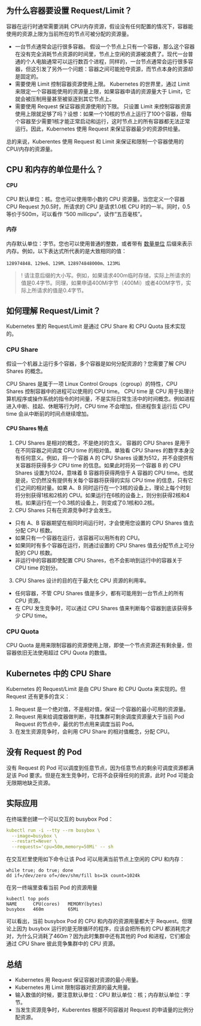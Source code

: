 
## 为什么容器要设置 Request/Limit？

容器在运行时通常需要消耗 CPU/内存资源，假设没有任何配置的情况下，容器能使用的资源上限为当前所在的节点可被分配的资源量。
- 一台节点通常会运行很多容器。
假设一个节点上只有一个容器，那么这个容器在没有完全消耗节点资源的时间里，节点上空闲的资源被浪费了。现代一台普通的个人电脑通常可以运行数百个进程，同样的，一台节点通常会运行很多容器，但这引发了另外一个问题：容器之间可能抢夺资源，而节点本身的资源却是固定的。
- 需要使用 Limit 控制容器资源使用上限。
 Kubernetes 的世界里，通过 Limit 来限定一个容器能使用的资源量上限，如果容器申请的资源量大于 Limit，它就会被压制用量甚至被驱逐到其它节点上。
- 需要使用 Request 保证容器资源使用的下限。
只设置 Limit 来控制容器资源使用上限就足够了吗？设想：如果一个10核的节点上运行了100个容器，但每个容器至少需要1核才能正常启动和运行，这时节点上的所有容器都无法正常运行。因此，Kubernetes 使用 Request 来保证容器最少的资源供给量。

总的来说，Kuberentes 使用 Request 和 Limit 来保证和限制一个容器使用的 CPU/内存的资源量。

## CPU 和内存的单位是什么？
#### CPU
CPU 默认单位：核。您也可以使用带小数的 CPU 资源量。当您定义一个容器 CPU Request 为0.5时，所请求的 CPU 是请求1.0核 CPU 时的一半。同时，0.5等价于500m，可以看作 “500 millicpu”，读作“五百毫核”。

#### 内存
内存默认单位：字节。您也可以使用普通的整数，或者带有 [数量单位](https://kubernetes.io/zh-cn/docs/reference/kubernetes-api/common-definitions/quantity/) 后缀来表示内存。例如，以下表达式所代表的是大致相同的值：
```
128974848、129e6、129M、128974848000m、123Mi
```

>! 请注意后缀的大小写。例如，如果请求400m临时存储，实际上所请求的值是0.4字节。同理，如果申请400Mi字节（400Mi）或者400M字节，实际上所请求的值是0.4字节。 
>

## 如何理解 Request/Limit？

Kubernetes 里的 Request/Limit 是通过 CPU Share 和 CPU Quota 技术实现的。

### CPU Share

假设一个机器上运行多个容器，多个容器是如何分配资源的？您需要了解 CPU Shares 的概念。

CPU Shares 是属于一项 Linux Control Groups（cgroup）的特性，CPU Shares 控制容器中的进程可以使用的 CPU time。
CPU time 是 CPU 用于处理计算机程序或操作系统的指令的时间量，不是实际日常生活中的时间概念。例如进程进入中断、挂起、休眠等行为时，CPU time 不会增加，但进程恢复运行后 CPU time 会从中断前的时间点继续增加。

#### CPU Shares 特点
1. CPU Shares 是相对的概念，不是绝对的含义。
容器的 CPU Shares 是用于在不同容器之间调度 CPU time 的相对值。单独看  CPU Shares  的数字本身没有任何意义。例如，将一个容器 A 的 CPU Shares 设置为512，并不会提供有关容器将获得多少 CPU time 的信息。如果此时将另一个容器 B 的  CPU Shares  设置为1024，意味着 B 容器将获得两倍于 A 容器的 CPU time。也就是说，它仍然没有提供有关每个容器将获得的实际 CPU time 的信息，只有它们之间的相对量。如果 A、B 同时运行在一个3核的设备上，理论上每个时刻将分别获得1核和2核的 CPU。如果运行在6核的设备上，则分别获得2核和4核。如果运行在一个0.3核的设备上，则变成了0.1核和0.2核。
2. CPU Shares 只有在资源竞争时才会发生。
  - 只有 A、B 容器期望在相同时间运行时，才会使用您设置的 CPU Shares 值去分配 CPU 核数。
  - 如果只有一个容器在运行，该容器可以用所有的 CPU。
  - 如果同时有多个容器在运行，则通过设置的 CPU Shares 值去分配节点上可分配的 CPU 核数。
  - 非运行中的容器即使配置 CPU Shares，也不会影响到运行中的容器关于 CPU time 的划分。
3. CPU Shares 设计的目的在于最大化 CPU 资源的利用率。
  - 任何容器，不管  CPU Shares 值是多少，都有可能用到一台节点上的所有 CPU 资源。
  - 在 CPU 发生竞争时，可以通过 CPU Shares 值来判断每个容器到底该获得多少 CPU time。

### CPU Quota

CPU Quota 是用来限制容器的资源使用上限，即使一个节点资源还有剩余量，但容器依旧无法使用超过 CPU Quota 的数值。

## Kubernetes 中的 CPU Share

Kubernetes 的 Request/Limit 是由 CPU Share 和 CPU Quota 来实现的。但 Request 还有更多的含义：

1. Request 是一个绝对值，不是相对值，保证一个容器的最小可用的资源量。
2. Request 用来给调度器做判断，寻找集群可剩余调度资源量大于当前 Pod Request 的节点中，最优的节点用来调度当前 Pod。
3. 在发生资源竞争时，会利用 CPU Share 的相对值概念，分配 CPU。

## 没有 Request 的 Pod

没有 Request 的 Pod 可以调度到任意节点，因为任意节点的剩余可调度资源都满足该 Pod 要求。但是在发生竞争时，它将不会获得任何的资源，此时 Pod 可能会无限期地缺乏资源。

## 实际应用

在终端里创建一个可以交互的 busybox Pod：

```yaml
kubectl run -i --tty --rm busybox \
  --image=busybox \
  --restart=Never \
  --requests='cpu=50m,memory=50Mi' -- sh
```

在交互栏里使用如下命令让该 Pod 可以用满当前节点上空闲的 CPU 和内存：

```shell
while true; do true; done
dd if=/dev/zero of=/dev/shm/fill bs=1k count=1024k
```

在另一终端里查看当前 Pod 的资源用量

```shell
kubectl top pods
NAME      CPU(cores)   MEMORY(bytes)
busybox   460m         65Mi
```

可以看出，当前 busybox Pod 的 CPU 和内存的资源用量都大于 Request。但理论上因为 busybox 运行的是无限循环的程序，应该会把所有的 CPU 都消耗完才对，为什么只消耗了460m？因为此时集群中还有其他的 Pod 和进程，它们都会通过 CPU Share 彼此竞争集群中的 CPU 资源。

## 总结

- Kubernetes 用 Request 保证容器对资源的最小用量。
- Kubernetes 用 Limit 限制容器对资源的最大用量。
- 输入数值的时候，要注意默认单位：CPU 默认单位：核；内存默认单位：字节。
- 当发生资源竞争时，Kuberentes 根据不同容器对 Request 的申请量的比例分配资源。




